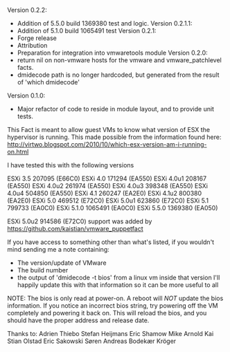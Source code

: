 Version 0.2.2:
  - Addition of 5.5.0 build 1369380 test and logic.
Version 0.2.1.1:
  - Addition of 5.1.0 build 1065491 test
Version 0.2.1:
  - Forge release
  - Attribution
  - Preparation for integration into vmwaretools module
Version 0.2.0:
  - return nil on non-vmware hosts for the vmware and vmware_patchlevel facts.
  - dmidecode path is no longer hardcoded, but generated from the result of 'which dmidecode'

Version 0.1.0:
  - Major refactor of code to reside in module layout, and to provide unit tests.

This Fact is meant to allow guest VMs to know what version of ESX the hypervisor is running.
This made possible from the information found here:
http://virtwo.blogspot.com/2010/10/which-esx-version-am-i-running-on.html

I have tested this with the following versions

ESXi 3.5    207095 (E66C0)
ESXi 4.0    171294 (EA550)
ESXi 4.0u1  208167 (EA550)
ESXi 4.0u2  261974 (EA550)
ESXi 4.0u3  398348 (EA550)
ESXi 4.0u4  504850 (EA550)
ESXi 4.1    260247 (EA2E0)
ESXi 4.1u2  800380 (EA2E0)
ESXi 5.0    469512 (E72C0)
ESXi 5.0u1  623860 (E72C0)
ESXi 5.1    799733 (EA0C0)
ESXi 5.1.0 1065491 (EA0C0)
ESXi 5.5.0 1369380 (EA050)

ESXi 5.0u2 914586 (E72C0) support was added by https://github.com/kaistian/vmware_puppetfact


If you have access to something other than what's listed, if you wouldn't mind sending me a note containing:

- The version/update of VMware
- The build number
- the output of 'dmidecode -t bios' from a linux vm inside that version
I'll happily update this with that information so it can be more useful to all


NOTE: The bios is only read at power-on. A reboot will *NOT* update the bios information. If you notice an incorrect bios string, try powering off the VM completely and powering it back on. This will reload the bios, and you should have the proper address and release date.


Thanks to:
Adrien Thiebo
Stefan Heijmans
Eric Shamow
Mike Arnold
Kai Stian Olstad
Eric Sakowski
Søren Andreas Bodekær Kröger
